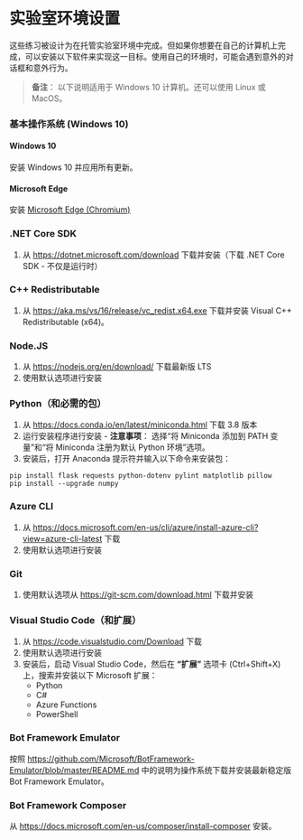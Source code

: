 ﻿---
lab:
    title: '实验室环境设置'
    module: '设置'
---

# 实验室环境设置

这些练习被设计为在托管实验室环境中完成。但如果你想要在自己的计算机上完成，可以安装以下软件来实现这一目标。使用自己的环境时，可能会遇到意外的对话框和意外行为。

> **备注**： 以下说明适用于 Windows 10 计算机。还可以使用 Linux 或 MacOS。

### 基本操作系统 (Windows 10)

#### Windows 10

安装 Windows 10 并应用所有更新。

#### Microsoft Edge

安装 [Microsoft Edge (Chromium)](https://microsoft.com/edge)

### .NET Core SDK

1. 从 https://dotnet.microsoft.com/download 下载并安装（下载 .NET Core SDK - 不仅是运行时）

### C++ Redistributable

1. 从 https://aka.ms/vs/16/release/vc_redist.x64.exe 下载并安装 Visual C++ Redistributable (x64)。

### Node.JS

1. 从 https://nodejs.org/en/download/ 下载最新版 LTS 
2. 使用默认选项进行安装

### Python（和必需的包）

1. 从 https://docs.conda.io/en/latest/miniconda.html 下载 3.8 版本 
2. 运行安装程序进行安装 - **注意事项**： 选择“将 Miniconda 添加到 PATH 变量”和“将 Miniconda 注册为默认 Python 环境”选项。
3. 安装后，打开 Anaconda 提示符并输入以下命令来安装包： 

```
pip install flask requests python-dotenv pylint matplotlib pillow
pip install --upgrade numpy
```

### Azure CLI

1. 从 https://docs.microsoft.com/en-us/cli/azure/install-azure-cli?view=azure-cli-latest 下载 
2. 使用默认选项进行安装

### Git

1. 使用默认选项从 https://git-scm.com/download.html 下载并安装


### Visual Studio Code（和扩展）

1. 从 https://code.visualstudio.com/Download 下载 
2. 使用默认选项进行安装 
3. 安装后，启动 Visual Studio Code，然后在 **“扩展”** 选项卡 (Ctrl+Shift+X) 上，搜索并安装以下 Microsoft 扩展：
    - Python
    - C#
    - Azure Functions
    - PowerShell


### Bot Framework Emulator

按照 https://github.com/Microsoft/BotFramework-Emulator/blob/master/README.md 中的说明为操作系统下载并安装最新稳定版 Bot Framework Emulator。

### Bot Framework Composer

从 https://docs.microsoft.com/en-us/composer/install-composer 安装。
